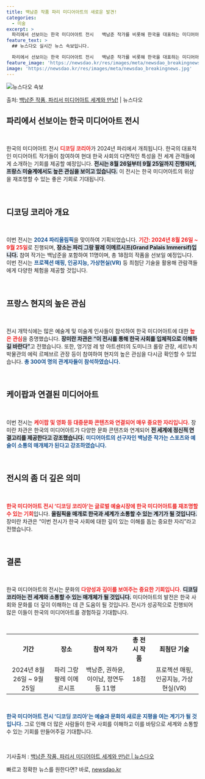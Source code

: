 ```yaml
---
title: 백남준 작품 파리 미디어아트의 새로운 발견!
categories:
  - 미술
excerpt: >
  파리에서 선보이는 한국 미디어아트 전시   백남준 작가를 비롯해 한국을 대표하는 미디어아트 작가의 작품이 올…
feature_text: >
  ## 뉴스다오 실시간 뉴스 속보입니다.

  파리에서 선보이는 한국 미디어아트 전시   백남준 작가를 비롯해 한국을 대표하는 미디어아트 작가의 작품이 올…
feature_image: 'https://newsdao.kr/res/images/meta/newsdao_breakingnews.jpg'
image: 'https://newsdao.kr/res/images/meta/newsdao_breakingnews.jpg'
---
```


![뉴스다오 속보](https://newsdao.kr/res/images/meta/newsdao_breakingnews.jpg)

<p>출처: <a href="https://newsdao.kr/5065" rel="dofollow">백남준 작품, 파리서 미디어아트 세계와 만남!</a> | 뉴스다오</p>

<h2 data-ke-size="size26">파리에서 선보이는 한국 미디어아트 전시</h2>

<p data-ke-size="size16">&nbsp;</p>

한국의 미디어아트 전시 <b><span style="color: #ee2323;">디코딩 코리아</span></b>가 2024년 파리에서 개최됩니다. 한국의 대표적인 미디어아트 작가들이 참여하여 현대 한국 사회의 다면적인 특성을 전 세계 관객들에게 소개하는 기회를 제공할 예정입니다. <b><span style="background-color: #21538527;">전시는 8월 26일부터 9월 25일까지 진행되며, 프랑스 미술계에서도 높은 관심을 보이고 있습니다.</span></b> 이 전시는 한국 미디어아트의 위상을 재조명할 수 있는 좋은 기회로 기대됩니다. 

<p data-ke-size="size16">&nbsp;</p>

<h2 data-ke-size="size26">디코딩 코리아 개요</h2>

<p data-ke-size="size16">&nbsp;</p>

이번 전시는 <b><span style="color: #1a5490;">2024 파리올림픽</span></b>을 맞이하여 기획되었습니다. <b><span style="color: #ee2323;">기간: 2024년 8월 26일 ~ 9월 25일</span></b>로 진행되며, <b><span style="background-color: #21538527;">장소는 파리 그랑 팔레 이메르시프(Grand Palais Immersif)입니다.</span></b> 참여 작가는 백남준을 포함하여 11명이며, 총 18점의 작품을 선보일 예정입니다. 이번 전시는 <b><span style="color: #1a5490;">프로젝션 매핑, 인공지능, 가상현실(VR)</span></b> 등 최첨단 기술을 활용해 관람객들에게 다양한 체험을 제공할 것입니다. 

<p data-ke-size="size16">&nbsp;</p>

<h2 data-ke-size="size26">프랑스 현지의 높은 관심</h2>

<p data-ke-size="size16">&nbsp;</p>

전시 개막식에는 많은 예술계 및 미술계 인사들이 참석하여 한국 미디어아트에 대한 <b><span style="color: #ee2323;">높은 관심</span></b>을 증명했습니다. <b><span style="background-color: #21538527;">장미란 차관은 “이 전시를 통해 한국 사회를 입체적으로 이해하길 바란다”</span></b>고 전했습니다. 또한, 엉기엉 레 방 아트센터의 도미니크 롤랑 관장, 세르누치 박물관의 에릭 르페브르 관장 등이 참여하여 현지의 높은 관심을 다시금 확인할 수 있었습니다. <b><span style="color: #1a5490;">총 300여 명의 관계자들이 참석하였습니다.</span></b>

<p data-ke-size="size16">&nbsp;</p>

<h2 data-ke-size="size26">케이팝과 연결된 미디어아트</h2>

<p data-ke-size="size16">&nbsp;</p>

이번 전시는 <b><span style="color: #ee2323;">케이팝 및 영화 등 대중문화 콘텐츠와 연결되어 매우 중요한 자리입니다.</span></b> 장미란 차관은 한국의 미디어아트가 다양한 문화 콘텐츠와 연계되어 <b><span style="background-color: #21538527;">전 세계에 정신적 연결고리를 제공한다고 강조했습니다.</span></b> <b><span style="color: #1a5490;">미디어아트의 선구자인 백남준 작가는 스포츠와 예술이 소통의 매개체가 된다고 강조하였습니다.</span></b> 

<p data-ke-size="size16">&nbsp;</p>

<h2 data-ke-size="size26">전시의 좀 더 깊은 의미</h2>

<p data-ke-size="size16">&nbsp;</p>

<b><span style="color: #ee2323;">한국 미디어아트 전시 ‘디코딩 코리아’는 글로벌 예술시장에 한국 미디어아트를 재조명할 수 있는 기회</span></b>입니다. <b><span style="background-color: #21538527;">올림픽을 매개로 한국과 세계가 소통할 수 있는 계기가 될 것입니다.</span></b> 장미란 차관은 “이번 전시가 한국 사회에 대한 깊이 있는 이해를 돕는 중요한 자리”라고 전했습니다. 

<p data-ke-size="size16">&nbsp;</p>

<h2 data-ke-size="size26">결론</h2>

<p data-ke-size="size16">&nbsp;</p>

한국 미디어아트의 전시는 문화의 <b><span style="color: #ee2323;">다양성과 깊이를 보여주는 중요한 기회입니다.</span></b> <b><span style="background-color: #21538527;">디코딩 코리아는 전 세계와 소통할 수 있는 매개체가 될 것입니다.</span></b> 미디어아트의 발전은 한국 사회와 문화를 더 깊이 이해하는 데 큰 도움이 될 것입니다. 전시가 성공적으로 진행되어 많은 이들이 한국의 미디어아트를 경험하길 기대합니다. 

<p data-ke-size="size16">&nbsp;</p>

<table>
  <tr>
    <td style="text-align: center; height: 17px;"><b>기간</b></td>
    <td style="text-align: center; height: 17px;"><b>장소</b></td>
    <td style="text-align: center; height: 17px;"><b>참여 작가</b></td>
    <td style="text-align: center; height: 17px;"><b>총 전시 작품</b></td>
    <td style="text-align: center; height: 17px;"><b>최첨단 기술</b></td>
  </tr>
  <tr>
    <td style="text-align: center; height: 17px;">2024년 8월 26일 ~ 9월 25일</td>
    <td style="text-align: center; height: 17px;">파리 그랑 팔레 이메르시프</td>
    <td style="text-align: center; height: 17px;">백남준, 권하윤, 이이남, 정연두 등 11명</td>
    <td style="text-align: center; height: 17px;">18점</td>
    <td style="text-align: center; height: 17px;">프로젝션 매핑, 인공지능, 가상현실(VR)</td>
  </tr>
</table>

<p data-ke-size="size16">&nbsp;</p>

<b><span style="color: #1a5490;">한국 미디어아트 전시 ‘디코딩 코리아’는 예술과 문화의 새로운 지평을 여는 계기가 될 것입니다.</span></b> 그로 인해 더 많은 사람들이 한국 사회를 이해하고 이를 바탕으로 세계와 소통할 수 있는 기회를 만들어주길 기대합니다.

<p data-ke-size="size16">&nbsp;</p>

기사출처 : <a href="https://newsdao.kr/5065">백남준 작품, 파리서 미디어아트 세계와 만남! | 뉴스다오</a> 

빠르고 정확한 뉴스를 원한다면? 바로, <a href="https://newsdao.kr" rel="dofollow">newsdao.kr</a>


